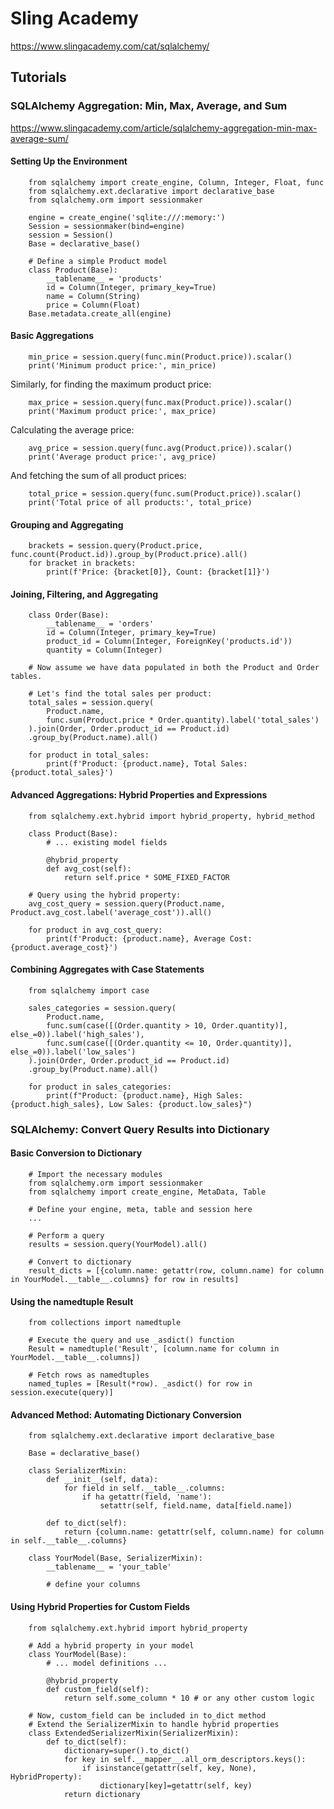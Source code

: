 # Sling Academy

<https://www.slingacademy.com/cat/sqlalchemy/>

## Tutorials

### SQLAlchemy Aggregation: Min, Max, Average, and Sum

<https://www.slingacademy.com/article/sqlalchemy-aggregation-min-max-average-sum/>

#### Setting Up the Environment

        from sqlalchemy import create_engine, Column, Integer, Float, func
        from sqlalchemy.ext.declarative import declarative_base
        from sqlalchemy.orm import sessionmaker

        engine = create_engine('sqlite:///:memory:')
        Session = sessionmaker(bind=engine)
        session = Session()
        Base = declarative_base()

        # Define a simple Product model
        class Product(Base):
            __tablename__ = 'products'
            id = Column(Integer, primary_key=True)
            name = Column(String)
            price = Column(Float)
        Base.metadata.create_all(engine)

#### Basic Aggregations

        min_price = session.query(func.min(Product.price)).scalar()
        print('Minimum product price:', min_price)

Similarly, for finding the maximum product price:

        max_price = session.query(func.max(Product.price)).scalar()
        print('Maximum product price:', max_price)

Calculating the average price:

        avg_price = session.query(func.avg(Product.price)).scalar()
        print('Average product price:', avg_price)

And fetching the sum of all product prices:

        total_price = session.query(func.sum(Product.price)).scalar()
        print('Total price of all products:', total_price)

#### Grouping and Aggregating

        brackets = session.query(Product.price, func.count(Product.id)).group_by(Product.price).all()
        for bracket in brackets:
            print(f'Price: {bracket[0]}, Count: {bracket[1]}')

#### Joining, Filtering, and Aggregating

        class Order(Base):
            __tablename__ = 'orders'
            id = Column(Integer, primary_key=True)
            product_id = Column(Integer, ForeignKey('products.id'))
            quantity = Column(Integer)

        # Now assume we have data populated in both the Product and Order tables.

        # Let's find the total sales per product:
        total_sales = session.query(
            Product.name,
            func.sum(Product.price * Order.quantity).label('total_sales')
        ).join(Order, Order.product_id == Product.id)
        .group_by(Product.name).all()

        for product in total_sales:
            print(f'Product: {product.name}, Total Sales: {product.total_sales}')

#### Advanced Aggregations: Hybrid Properties and Expressions

        from sqlalchemy.ext.hybrid import hybrid_property, hybrid_method

        class Product(Base):
            # ... existing model fields
            
            @hybrid_property
            def avg_cost(self):
                return self.price * SOME_FIXED_FACTOR

        # Query using the hybrid property:
        avg_cost_query = session.query(Product.name, Product.avg_cost.label('average_cost')).all()

        for product in avg_cost_query:
            print(f'Product: {product.name}, Average Cost: {product.average_cost}')

#### Combining Aggregates with Case Statements

        from sqlalchemy import case

        sales_categories = session.query(
            Product.name,
            func.sum(case([(Order.quantity > 10, Order.quantity)], else_=0)).label('high_sales'),
            func.sum(case([(Order.quantity <= 10, Order.quantity)], else_=0)).label('low_sales')
        ).join(Order, Order.product_id == Product.id)
        .group_by(Product.name).all()

        for product in sales_categories:
            print(f"Product: {product.name}, High Sales: {product.high_sales}, Low Sales: {product.low_sales}")

### SQLAlchemy: Convert Query Results into Dictionary

#### Basic Conversion to Dictionary

        # Import the necessary modules
        from sqlalchemy.orm import sessionmaker
        from sqlalchemy import create_engine, MetaData, Table

        # Define your engine, meta, table and session here
        ...

        # Perform a query
        results = session.query(YourModel).all()

        # Convert to dictionary
        result_dicts = [{column.name: getattr(row, column.name) for column in YourModel.__table__.columns} for row in results]

#### Using the namedtuple Result

        from collections import namedtuple

        # Execute the query and use _asdict() function
        Result = namedtuple('Result', [column.name for column in YourModel.__table__.columns])

        # Fetch rows as namedtuples
        named_tuples = [Result(*row). _asdict() for row in session.execute(query)]

#### Advanced Method: Automating Dictionary Conversion

        from sqlalchemy.ext.declarative import declarative_base

        Base = declarative_base()

        class SerializerMixin:
            def __init__(self, data):
                for field in self.__table__.columns:
                    if ha getattr(field, 'name'):
                        setattr(self, field.name, data[field.name])

            def to_dict(self):
                return {column.name: getattr(self, column.name) for column in self.__table__.columns}
            
        class YourModel(Base, SerializerMixin):
            __tablename__ = 'your_table'

            # define your columns

#### Using Hybrid Properties for Custom Fields

        from sqlalchemy.ext.hybrid import hybrid_property

        # Add a hybrid property in your model
        class YourModel(Base):
            # ... model definitions ...
            
            @hybrid_property
            def custom_field(self):
                return self.some_column * 10 # or any other custom logic

        # Now, custom_field can be included in to_dict method
        # Extend the SerializerMixin to handle hybrid properties
        class ExtendedSerializerMixin(SerializerMixin):
            def to_dict(self):
                dictionary=super().to_dict()
                for key in self.__mapper__.all_orm_descriptors.keys():
                    if isinstance(getattr(self, key, None), HybridProperty):
                        dictionary[key]=getattr(self, key)
                return dictionary

